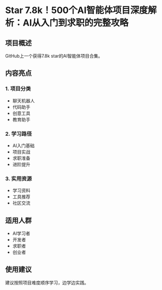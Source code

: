 # Star 7.8k！500个AI智能体项目深度解析：AI从入门到求职的完整攻略

## 项目概述
GitHub上一个获得7.8k star的AI智能体项目合集。

## 内容亮点

### 1. 项目分类
- 聊天机器人
- 代码助手
- 创意工具
- 教育助手

### 2. 学习路径
- AI入门基础
- 项目实战
- 求职准备
- 进阶提升

### 3. 实用资源
- 学习资料
- 工具推荐
- 社区交流

## 适用人群
- AI学习者
- 开发者
- 求职者
- 创业者

## 使用建议
建议按照项目难度顺序学习，边学边实践。
